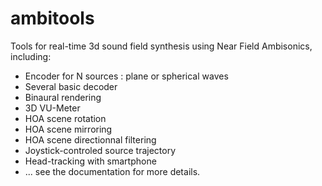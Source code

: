 # ambitools
Tools for real-time 3d sound field synthesis using Near Field Ambisonics, including:
- Encoder for N sources : plane or spherical waves
- Several basic decoder
- Binaural rendering
- 3D VU-Meter
- HOA scene rotation
- HOA scene mirroring
- HOA scene directionnal filtering
- Joystick-controled source trajectory
- Head-tracking with smartphone
- ...
see the documentation for more details.
